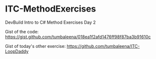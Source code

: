 # ITC-MethodExercises
DevBuild Intro to C# Method Exercises Day 2

Gist of the code: https://gist.github.com/tumbaleena/018ea1f2afd1476ff98f87ba3b91610c 

Gist of today's other exercise: https://github.com/tumbaleena/ITC-LoopDaddy
